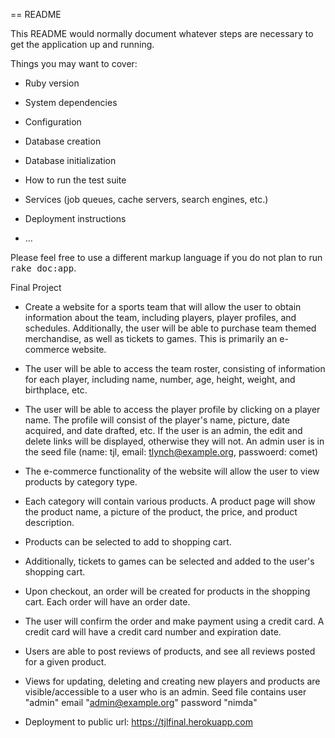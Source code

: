 == README

This README would normally document whatever steps are necessary to get the
application up and running.

Things you may want to cover:

* Ruby version

* System dependencies

* Configuration

* Database creation

* Database initialization

* How to run the test suite

* Services (job queues, cache servers, search engines, etc.)

* Deployment instructions

* ...


Please feel free to use a different markup language if you do not plan to run
<tt>rake doc:app</tt>.

Final Project

* Create a website for a sports team that will allow the user to obtain information about the team,
  including players, player profiles, and schedules. Additionally, the user will be able to purchase
  team themed merchandise, as well as tickets to games. This is primarily an e-commerce website.

* The user will be able to access the team roster, consisting of information for each player, including
  name, number, age, height, weight, and birthplace, etc.

* The user will be able to access the player profile by clicking on a player name. The profile will
  consist of the player's name, picture, date acquired, and date drafted, etc.  If the user is an admin,
  the edit and delete links will be displayed, otherwise they will not. An admin user is in the seed file
  (name: tjl, email: tlynch@example.org, passwoerd: comet)

* The e-commerce functionality of the website will allow the user to view products by category type.

* Each category will contain various products. A product page will show the product name, a picture
  of the product, the price, and product description.

* Products can be selected to add to shopping cart.

* Additionally, tickets to games can be selected and added to the user's shopping cart.

* Upon checkout, an order will be created for products in the shopping cart. Each order will have
  an order date.

* The user will confirm the order and make payment using a credit card. A credit card will have
  a credit card number and expiration date.

* Users are able to post reviews of products, and see all reviews posted for a given product.

* Views for updating, deleting and creating new players and products are visible/accessible to
  a user who is an admin. Seed file contains user "admin" email "admin@example.org" password "nimda"

* Deployment to public url: https://tjlfinal.herokuapp.com







